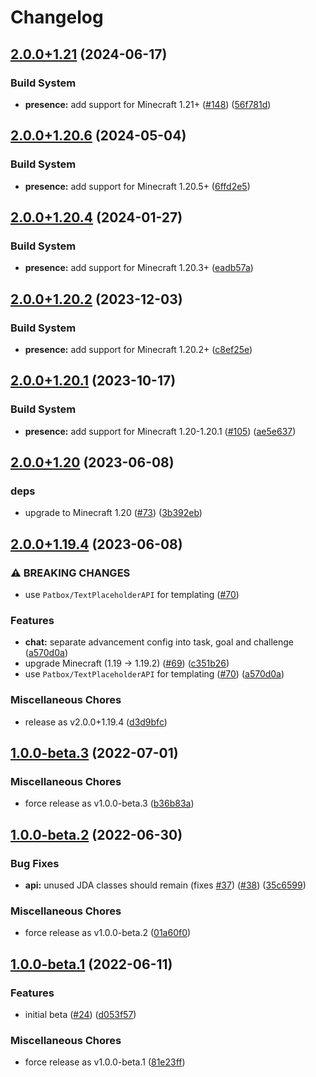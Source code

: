 # Changelog

## [2.0.0+1.21](https://github.com/axieum/minecord/compare/presence-v2.0.0+1.20.6...presence-v2.0.0+1.21) (2024-06-17)


### Build System

* **presence:** add support for Minecraft 1.21+ ([#148](https://github.com/axieum/minecord/issues/148)) ([56f781d](https://github.com/axieum/minecord/commit/56f781d6c88205fd474c2b34cf6b65dd9395d01f))

## [2.0.0+1.20.6](https://github.com/axieum/minecord/compare/presence-v2.0.0+1.20.4...presence-v2.0.0+1.20.6) (2024-05-04)


### Build System

* **presence:** add support for Minecraft 1.20.5+ ([6ffd2e5](https://github.com/axieum/minecord/commit/6ffd2e5d93e5e4b7160c6f2f2ec8f3870e03f13a))

## [2.0.0+1.20.4](https://github.com/axieum/minecord/compare/presence-v2.0.0+1.20.2...presence-v2.0.0+1.20.4) (2024-01-27)


### Build System

* **presence:** add support for Minecraft 1.20.3+ ([eadb57a](https://github.com/axieum/minecord/commit/eadb57a31f52492587fac84e5307f661c1b90a0c))

## [2.0.0+1.20.2](https://github.com/axieum/minecord/compare/presence-v2.0.0+1.20.1...presence-v2.0.0+1.20.2) (2023-12-03)


### Build System

* **presence:** add support for Minecraft 1.20.2+ ([c8ef25e](https://github.com/axieum/minecord/commit/c8ef25e40ab2dbeab53a1b1d1962a9c33e03e159))

## [2.0.0+1.20.1](https://github.com/axieum/minecord/compare/presence-v2.0.0+1.20...presence-v2.0.0+1.20.1) (2023-10-17)


### Build System

* **presence:** add support for Minecraft 1.20-1.20.1 ([#105](https://github.com/axieum/minecord/issues/105)) ([ae5e637](https://github.com/axieum/minecord/commit/ae5e6371c01bca8d4b2bbfb521ca90000202dd79))

## [2.0.0+1.20](https://github.com/axieum/minecord/compare/presence-v2.0.0+1.19.4...presence-v2.0.0+1.20) (2023-06-08)


### deps

* upgrade to Minecraft 1.20 ([#73](https://github.com/axieum/minecord/issues/73)) ([3b392eb](https://github.com/axieum/minecord/commit/3b392eb8d7776ab3cc0384b62c1aeb50c90308a9))

## [2.0.0+1.19.4](https://github.com/axieum/minecord/compare/presence-v1.0.0-beta.3...presence-v2.0.0+1.19.4) (2023-06-08)


### ⚠ BREAKING CHANGES

* use `Patbox/TextPlaceholderAPI` for templating ([#70](https://github.com/axieum/minecord/issues/70))

### Features

* **chat:** separate advancement config into task, goal and challenge ([a570d0a](https://github.com/axieum/minecord/commit/a570d0a2fde10a012224c8cab16b7448b2967a1d))
* upgrade Minecraft (1.19 -&gt; 1.19.2) ([#69](https://github.com/axieum/minecord/issues/69)) ([c351b26](https://github.com/axieum/minecord/commit/c351b2682cf67e6c02901643e052960f0a5856bd))
* use `Patbox/TextPlaceholderAPI` for templating ([#70](https://github.com/axieum/minecord/issues/70)) ([a570d0a](https://github.com/axieum/minecord/commit/a570d0a2fde10a012224c8cab16b7448b2967a1d))


### Miscellaneous Chores

* release as v2.0.0+1.19.4 ([d3d9bfc](https://github.com/axieum/minecord/commit/d3d9bfc1c030ee7da967adc23b02bc5da980c690))

## [1.0.0-beta.3](https://github.com/axieum/minecord/compare/presence-v1.0.0-beta.2...presence-v1.0.0-beta.3) (2022-07-01)


### Miscellaneous Chores

* force release as v1.0.0-beta.3 ([b36b83a](https://github.com/axieum/minecord/commit/b36b83a64e8d5d78b27d58dab932d55f7937e1f8))

## [1.0.0-beta.2](https://github.com/axieum/minecord/compare/presence-v1.0.0-beta.1...presence-v1.0.0-beta.2) (2022-06-30)


### Bug Fixes

* **api:** unused JDA classes should remain (fixes [#37](https://github.com/axieum/minecord/issues/37)) ([#38](https://github.com/axieum/minecord/issues/38)) ([35c6599](https://github.com/axieum/minecord/commit/35c6599ecb299639eae41cad2a0eb62086dc2b22))


### Miscellaneous Chores

* force release as v1.0.0-beta.2 ([01a60f0](https://github.com/axieum/minecord/commit/01a60f027e376acc5baa098f80188426487e9dc4))

## [1.0.0-beta.1](https://github.com/axieum/minecord/compare/presence-v1.0.0-alpha.1...presence-v1.0.0-beta.1) (2022-06-11)


### Features

* initial beta ([#24](https://github.com/axieum/minecord/issues/24)) ([d053f57](https://github.com/axieum/minecord/commit/d053f579fd80b90b2d954f86f1611bc92d63ce7d))


### Miscellaneous Chores

* force release as v1.0.0-beta.1 ([81e23ff](https://github.com/axieum/minecord/commit/81e23ff11d404b1acf4073628320d82200de583c))
